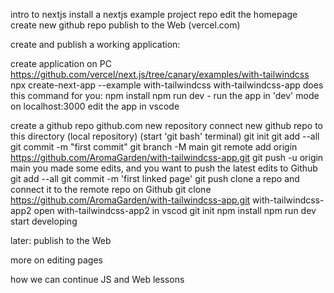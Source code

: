 intro to nextjs
install a nextjs example project repo
edit the homepage
create new github repo
publish to the Web (vercel.com)

create and publish a working application:

create application on PC
https://github.com/vercel/next.js/tree/canary/examples/with-tailwindcss
npx create-next-app --example with-tailwindcss with-tailwindcss-app
does this command for you: npm install
npm run dev - run the app in 'dev' mode on localhost:3000
edit the app in vscode

create a github repo
github.com
new repository
connect new github repo to this directory (local repository)
(start 'git bash' terminal)
git init
git add --all
git commit -m "first commit"
git branch -M main
git remote add origin https://github.com/AromaGarden/with-tailwindcss-app.git
git push -u origin main
you made some edits, and you want to push the latest edits to Github
git add --all
git commit -m 'first linked page'
git push
clone a repo and connect it to the remote repo on Github
git clone https://github.com/AromaGarden/with-tailwindcss-app.git with-tailwindcss-app2
open with-tailwindcss-app2 in vscod
git init
npm install
npm run dev
start developing

later: publish to the Web

more on editing pages

how we can continue JS and Web lessons

